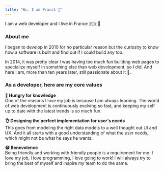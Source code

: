 ```yaml
---
title: "Hi, I am Franck 👋"
---
```


I am a web developer and I live in France 🇫🇷 🥖

### About me

I began to develop in 2010 for no particular reason but the curiosity to know how a software is built and find out if I could build any too.

In 2014, it was pretty clear I was having too much fun building web pages to specialize myself in something else than web development, so I did. And here I am, more than ten years later, still passionate about it 🚀.

### As a developer, here are my core values

**🧠 Hungry for knowledge**  
One of the reasons I love my job is because I am always learning. The world of web development is continuously evolving so fast, and keeping my self up to date with the latest trends is so much fun.

**👌 Designing the perfect implementation for user's needs**  
This goes from modeling the right data models to a well thought out UI and UX. And it all starts with a good understanding of what the user needs, which might not be what he says he wants.

**😁 Benevolence**  
Being friendly and working with friendly people is a requirement for me. I love my job, I love programming, I love going to work! I will always try to bring the best of myself and inspire my team to do the same.